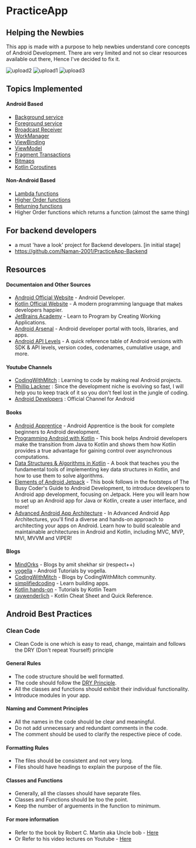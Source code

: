 # PracticeApp

## Helping the Newbies

This app is made with a purpose to help newbies understand core concepts of Android Development.
There are very limited and not so clear resources available out there, Hence I've decided to fix it.

![upload2](https://user-images.githubusercontent.com/53833109/137579229-96f8a86c-76ae-4979-bcb0-517ac12804a4.jpg)  ![upload1](https://user-images.githubusercontent.com/53833109/137579221-400b8be0-157b-47d4-9ddb-9166714c8055.jpg) ![upload3](https://user-images.githubusercontent.com/53833109/137579234-232100db-40e3-4d2c-8569-763dac193287.jpg)

## Topics Implemented

#### Android Based
* [Background service](https://developer.android.com/guide/components/services)
* [Foreground service](https://developer.android.com/guide/components/services)
* [Broadcast Receiver](https://developer.android.com/reference/kotlin/android/content/BroadcastReceiver)
* [WorkManager](https://developer.android.com/topic/libraries/architecture/workmanager/basics)
* [ViewBinding](https://developer.android.com/topic/libraries/view-binding)
* [ViewModel](https://developer.android.com/topic/libraries/architecture/viewmodel)
* [Fragment Transactions](https://developer.android.com/reference/androidx/fragment/app/FragmentTransaction)
* [Bitmaps](https://developer.android.com/topic/performance/graphics)
* [Kotlin Coroutines](https://developer.android.com/kotlin/coroutines)

#### Non-Android Based
* [Lambda functions](https://kotlinlang.org/docs/lambdas.html)
* [Higher Order functions](https://kotlinlang.org/docs/lambdas.html)
* [Returning functions](https://kotlinlang.org/docs/functions.html)
* Higher Order functions which returns a function (almost the same thing)




## For backend developers

* a must 'have a look' project for Backend developers. [in initial stage]
* https://github.com/Naman-2001/PracticeApp-Backend


## Resources

#### Documentaion and Other Sources

- [Android Official Website](https://developer.android.com/docs) - Android Developer.
- [Kotlin Official Website](https://kotlinlang.org/) - A modern programming language that makes developers happier.
- [JetBrains Academy](https://www.jetbrains.com/academy/) - Learn to Program by Creating Working Applications.
- [Android Arsenal](https://android-arsenal.com/) -  Android developer portal with tools, libraries, and apps.
- [Android API Levels](https://apilevels.com/) - A quick reference table of Android versions with SDK & API levels, version codes, codenames, cumulative usage, and more.

#### Youtube Channels

* [CodingWithMitch](https://www.youtube.com/c/CodingWithMitch/featured "Named link title") : Learning to code by making real Android projects.
* [Phillip Lackner](https://www.youtube.com/c/PhilippLackner "Named link title") : Since the development niche is evolving so fast, I will help you to keep track of it so you don't feel lost in the jungle of coding.
* [Android Developers](https://www.youtube.com/user/androiddevelopers) : Official Channel for Android

#### Books

- [Android Apprentice](https://store.raywenderlich.com/products/android-apprentice) - Android Apprentice is the book for complete beginners to Android development.
- [Programming Android with Kotlin](https://learning.oreilly.com/library/view/programming-android-with/9781492062998/) - This book helps Android developers make the transition from Java to Kotlin and shows them how Kotlin provides a true advantage for gaining control over asynchronous computations.
- [Data Structures & Algorithms in Kotlin](https://store.raywenderlich.com/products/data-structures-and-algorithms-in-kotlin) - A book that teaches you the fundamental tools of implementing key data structures in Kotlin, and how to use them to solve algorithms.
- [Elements of Android Jetpack](https://commonsware.com/Jetpack/) - This book follows in the footsteps of The Busy Coder's Guide to Android Development, to introduce developers to Android app development, focusing on Jetpack. Here you will learn how to set up an Android app for Java or Kotlin, create a user interface, and more!
- [Advanced Android App Architecture](https://store.raywenderlich.com/products/advanced-android-app-architecture) - In Advanced Android App Architectures, you'll find a diverse and hands-on approach to architecting your apps on Android. Learn how to build scaleable and maintainable architectures in Android and Kotlin, including MVC, MVP, MVI, MVVM and VIPER!

#### Blogs

- [MindOrks](https://blog.mindorks.com) - Blogs by amit shekhar sir (respect++)
- [vogella](http://vogella.com/) - Android Tutorials by vogella.
- [CodingWithMitch](http://codingwithmitch.com/blog) - Blogs by CodingWithMitch community.
- [simplifiedcoding](https://www.simplifiedcoding.net/) - Learn building apps.
- [Kotlin hands-on](https://play.kotlinlang.org/hands-on/overview) - Tutorials by Kotlin Team
- [raywenderlich](https://www.raywenderlich.com/6649-kotlin-cheat-sheet-and-quick-reference) - Kotlin Cheat Sheet and Quick Reference.

## Android Best Practices

### Clean Code

* Clean Code is one which is easy to read, change, maintain and follows the DRY (Don't repeat Yourself) principle

#### General Rules

* The code structure should be well formatted.
* The code should follow the [DRY Principle](https://medium.com/@Ialimijoro/the-dry-principle-and-why-you-should-use-it-f02435ae9449).
* All the classes and functions should exhibit their individual functionality.
* Introduce modules in your app.

#### Naming and Comment Principles

* All the names in the code should be clear and meaningful.
* Do not add unnecessary and redundant comments in the code.
* The comment should be used to clarify the respective piece of code.

#### Formatting Rules

* The files should be consistent and not very long.
* Files should have headings to explain the purpose of the file.

#### Classes and Functions 

* Generally, all the classes should have separate files.
* Classes and Functions should be too the point.
* Keep the number of arguements in the function to minimum.

#### For more information 

* Refer to the book by Robert C. Martin aka Uncle bob - [Here](https://www.amazon.in/Clean-Code-Robert-C-Martin/dp/8131773388)
* Or Refer to his video lectures on Youtube - [Here](https://www.youtube.com/playlist?list=PLmmYSbUCWJ4x1GO839azG_BBw8rkh-zOj)


